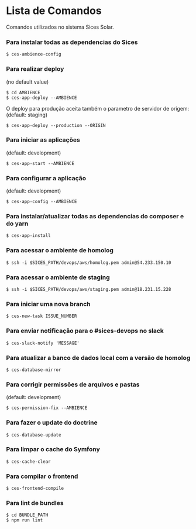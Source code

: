 Lista de Comandos
=================

Comandos utilizados no sistema Sices Solar.

### Para instalar todas as dependencias do Sices
```
$ ces-ambience-config
```

### Para realizar deploy
(no default value)
```
$ cd AMBIENCE
$ ces-app-deploy --AMBIENCE
```
O deploy para produção aceita também o parametro de servidor de origem:
(default: staging)
```
$ ces-app-deploy --production --ORIGIN
```

### Para iniciar as aplicações
(default: development)
```
$ ces-app-start --AMBIENCE
```

### Para configurar a aplicação
(default: development)
```
$ ces-app-config --AMBIENCE
```

### Para instalar/atualizar todas as dependencias do composer e do yarn
```
$ ces-app-install
```

### Para acessar o ambiente de homolog
```
$ ssh -i $SICES_PATH/devops/aws/homolog.pem admin@54.233.150.10
```

### Para acessar o ambiente de staging
```
$ ssh -i $SICES_PATH/devops/aws/staging.pem admin@18.231.15.228
```

### Para iniciar uma nova branch
```
$ ces-new-task ISSUE_NUMBER
```

### Para enviar notificação para o #sices-devops no slack
```
$ ces-slack-notify 'MESSAGE'
```

### Para atualizar a banco de dados local com a versão de homolog
```
$ ces-database-mirror
```

### Para corrigir permissões de arquivos e pastas
(default: development)
```
$ ces-permission-fix --AMBIENCE
```

### Para fazer o update do doctrine
```
$ ces-database-update
```

### Para limpar o cache do Symfony
```
$ ces-cache-clear
```

### Para compilar o frontend
```
$ ces-frontend-compile
```

### Para lint de bundles
```
$ cd BUNDLE_PATH
$ npm run lint
```
